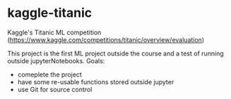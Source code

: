 # kaggle-titanic
Kaggle's Titanic ML competition (https://www.kaggle.com/competitions/titanic/overview/evaluation)

This project is the first ML project outside the course and a test of running outside jupyterNotebooks. 
Goals: 
- comeplete the project 
- have some re-usable functions stored outside jupyter
- use Git for source control

